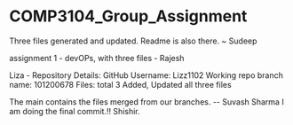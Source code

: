 # COMP3104_Group_Assignment

Three files generated and updated. Readme is also there. ~ Sudeep

assignment 1 - devOPs, with three files - Rajesh

Liza - Repository Details: 
GitHub Username: Lizz1102
Working repo branch name: 101200678
Files: total 3
Added, Updated all three files 
 
The main contains the files merged from our branches. -- Suvash Sharma
I am doing the final commit.!! Shishir.


